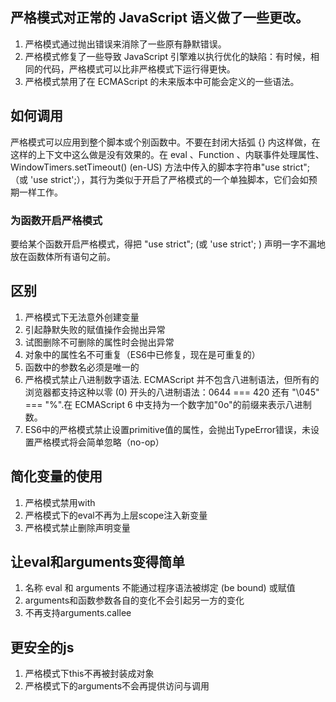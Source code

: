 ## 严格模式对正常的 JavaScript 语义做了一些更改。


1. 严格模式通过抛出错误来消除了一些原有静默错误。
2. 严格模式修复了一些导致 JavaScript 引擎难以执行优化的缺陷：有时候，相同的代码，严格模式可以比非严格模式下运行得更快。
3. 严格模式禁用了在 ECMAScript 的未来版本中可能会定义的一些语法。

## 如何调用

严格模式可以应用到整个脚本或个别函数中。不要在封闭大括弧 {} 内这样做，在这样的上下文中这么做是没有效果的。在 eval 、Function 、内联事件处理属性、  WindowTimers.setTimeout() (en-US) 方法中传入的脚本字符串"use strict"; （或 'use strict';），其行为类似于开启了严格模式的一个单独脚本，它们会如预期一样工作。

### 为函数开启严格模式

要给某个函数开启严格模式，得把 "use strict";  (或 'use strict'; ) 声明一字不漏地放在函数体所有语句之前。

## 区别

1. 严格模式下无法意外创建变量
2. 引起静默失败的赋值操作会抛出异常
3. 试图删除不可删除的属性时会抛出异常
4. 对象中的属性名不可重复（ES6中已修复，现在是可重复的）
5. 函数中的参数名必须是唯一的
6. 严格模式禁止八进制数字语法. ECMAScript 并不包含八进制语法，但所有的浏览器都支持这种以零 (0) 开头的八进制语法：0644 === 420 还有 "\045" === "%".在 ECMAScript 6 中支持为一个数字加"0o"的前缀来表示八进制数。
7. ES6中的严格模式禁止设置primitive值的属性，会抛出TypeError错误，未设置严格模式将会简单忽略（no-op）
   

## 简化变量的使用

1. 严格模式禁用with
2. 严格模式下的eval不再为上层scope注入新变量
3. 严格模式禁止删除声明变量

## 让eval和arguments变得简单

1. 名称 eval 和 arguments 不能通过程序语法被绑定 (be bound) 或赋值
2. arguments和函数参数各自的变化不会引起另一方的变化
3. 不再支持arguments.callee

## 更安全的js

1. 严格模式下this不再被封装成对象
2. 严格模式下的arguments不会再提供访问与调用
